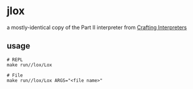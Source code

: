 # jlox

a mostly-identical copy of the Part II interpreter from [Crafting
Interpreters](http://craftinginterpreters.com)

## usage

```shell
# REPL
make run//lox/Lox

# File
make run//lox/Lox ARGS="<file name>"
```
